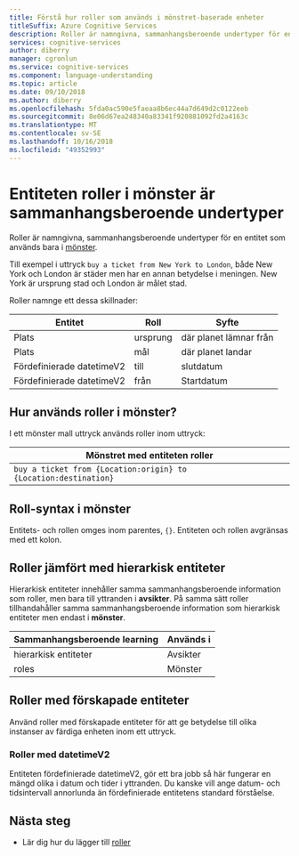 ```yaml
---
title: Förstå hur roller som används i mönstret-baserade enheter
titleSuffix: Azure Cognitive Services
description: Roller är namngivna, sammanhangsberoende undertyper för en entitet som används i ett mönster. Till exempel i uttryck-köp en biljett från New York till London både New York och London är städer men var och en har en annan betydelse i meningen. New York är ursprung stad och London är målet stad.
services: cognitive-services
author: diberry
manager: cgronlun
ms.service: cognitive-services
ms.component: language-understanding
ms.topic: article
ms.date: 09/10/2018
ms.author: diberry
ms.openlocfilehash: 5fda0ac590e5faeaa8b6ec44a7d649d2c0122eeb
ms.sourcegitcommit: 8e06d67ea248340a83341f920881092fd2a4163c
ms.translationtype: MT
ms.contentlocale: sv-SE
ms.lasthandoff: 10/16/2018
ms.locfileid: "49352993"
---
```

# <a name="entity-roles-in-patterns-are-contextual-subtypes"></a>Entiteten roller i mönster är sammanhangsberoende undertyper
Roller är namngivna, sammanhangsberoende undertyper för en entitet som används bara i [mönster](luis-concept-patterns.md).

Till exempel i uttryck `buy a ticket from New York to London`, både New York och London är städer men har en annan betydelse i meningen. New York är ursprung stad och London är målet stad. 

Roller namnge ett dessa skillnader:

|Entitet|Roll|Syfte|
|--|--|--|
|Plats|ursprung|där planet lämnar från|
|Plats|mål|där planet landar|
|Fördefinierade datetimeV2|till|slutdatum|
|Fördefinierade datetimeV2|från|Startdatum|

## <a name="how-are-roles-used-in-patterns"></a>Hur används roller i mönster?
I ett mönster mall uttryck används roller inom uttryck: 

|Mönstret med entiteten roller|
|--|
|`buy a ticket from {Location:origin} to {Location:destination}`|


## <a name="role-syntax-in-patterns"></a>Roll-syntax i mönster
Entitets- och rollen omges inom parentes, `{}`. Entiteten och rollen avgränsas med ett kolon. 

## <a name="roles-versus-hierarchical-entities"></a>Roller jämfört med hierarkisk entiteter
Hierarkisk entiteter innehåller samma sammanhangsberoende information som roller, men bara till yttranden i **avsikter**. På samma sätt roller tillhandahåller samma sammanhangsberoende information som hierarkisk entiteter men endast i **mönster**.

|Sammanhangsberoende learning|Används i|
|--|--|
|hierarkisk entiteter|Avsikter|
|roles|Mönster|

## <a name="roles-with-prebuilt-entities"></a>Roller med förskapade entiteter

Använd roller med förskapade entiteter för att ge betydelse till olika instanser av färdiga enheten inom ett uttryck. 

### <a name="roles-with-datetimev2"></a>Roller med datetimeV2

Entiteten fördefinierade datetimeV2, gör ett bra jobb så här fungerar en mängd olika i datum och tider i yttranden. Du kanske vill ange datum- och tidsintervall annorlunda än fördefinierade entitetens standard förståelse. 

## <a name="next-steps"></a>Nästa steg

* Lär dig hur du lägger till [roller](luis-how-to-add-entities.md#add-role-to-pattern-based-entity)
